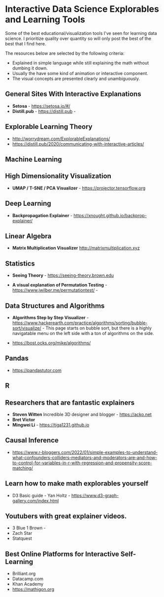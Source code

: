 # Interactive Data Science Explorables and Learning Tools

Some of the best educational/visualization tools I've seen for learning data science.  I prioritize quality over quantity so will only post the best of the best that I find here. 

The resources below are selected by the following criteria:
* Explained in simple language while still explaining the math without dumbing it down.
* Usually the have some kind of animation or interactive component.
* The visual concepts are presented clearly and unambiguously.

## General Sites With Interactive Explanations
* **Setosa** - https://setosa.io/#/
* **Distill.pub** - https://distill.pub - 


## Explorable Learning Theory
* http://worrydream.com/ExplorableExplanations/
* https://distill.pub/2020/communicating-with-interactive-articles/


## Machine Learning 

## High Dimensionality Visualization
* **UMAP / T-SNE / PCA Visualizer** - https://projector.tensorflow.org


## Deep Learning

* **Backpropagation Explainer** - https://xnought.github.io/backprop-explainer/

## Linear Algebra

* **Matrix Multiplication Visualizer** http://matrixmultiplication.xyz

## Statistics

* **Seeing Theory** - https://seeing-theory.brown.edu

* **A visual explanation of Permutation Testing** - https://www.jwilber.me/permutationtest/ - 

## Data Structures and Algorithms
* **Algorithms Step by Step Visualizer** - https://www.hackerearth.com/practice/algorithms/sorting/bubble-sort/visualize/ - This page starts on bubble sort, but there is a highly navigatable menu on the left side with a ton of algorithms on the side.

* https://bost.ocks.org/mike/algorithms/


## Pandas

* https://pandastutor.com

## R

## Researchers that are fantastic explainers

* **Steven Witten** Incredible 3D designer and blogger - https://acko.net
* **Bret Victor**
* **Mingwei Li** - https://tiga1231.github.io

## Causal Inference
* https://www.r-bloggers.com/2022/01/simple-examples-to-understand-what-confounders-colliders-mediators-and-moderators-are-and-how-to-control-for-variables-in-r-with-regression-and-propensity-score-matching/

## Learn how to make math explorables yourself

* D3 Basic guide - Yan Holtz -  https://www.d3-graph-gallery.com/index.html

## Youtubers with great explainer videos.

* 3 Blue 1 Brown - 
* Zach Star
* Statquest

## Best Online Platforms for Interactive Self-Learning

* Brilliant.org
* Datacamp.com
* Khan Academy
* https://mathigon.org

